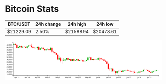 # Bitcoin Stats

BTC/USDT|24h change|24h high|24h low|
|---|---|---|---|
|$21229.09|2.50%|$21588.94|$20478.61|

<img src="./chart.svg">
